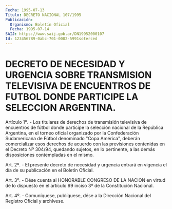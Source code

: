 ```yaml
---
Fecha: 1995-07-13
Título: DECRETO NACIONAL 107/1995
Publicación:
  Organismo: Boletín Oficial
  Fecha: 1995-07-14
SAIJ: https://www.saij.gob.ar/DN19952000107
Id: 123456789-0abc-701-0002-5991soterced
---
```

# DECRETO DE NECESIDAD Y URGENCIA SOBRE TRANSMISION TELEVISIVA DE ENCUENTROS DE FUTBOL DONDE PARTICIPE LA SELECCION ARGENTINA.

<a id="1"></a>
Artículo 1º. - Los titulares de derechos de transmisión televisiva de encuentros de fútbol donde participe la selección nacional de la República  Argentina, en el torneo oficial organizado por la Confederación Sudamericana de  Fútbol denominado "Copa América", deberán comercializar esos derechos de acuerdo con las previsiones contenidas en el Decreto Nº 304/94, quedando sujetos, en lo pertinente, a las demás disposiciones contempladas en el mismo.

<a id="2"></a>
Art. 2º. - El presente decreto de necesidad y urgencia entrará en vigencia el día de su publicación en el Boletín Oficial.

<a id="3"></a>
Art. 3º. - Dése cuenta al HONORABLE CONGRESO DE LA NACION en virtud de lo dispuesto en el artículo 99 inciso 3º de la Constitución Nacional.

<a id="4"></a>
Art. 4º. - Comuníquese, publíquese, dése a la Dirección Nacional del Registro  Oficial y archívese.